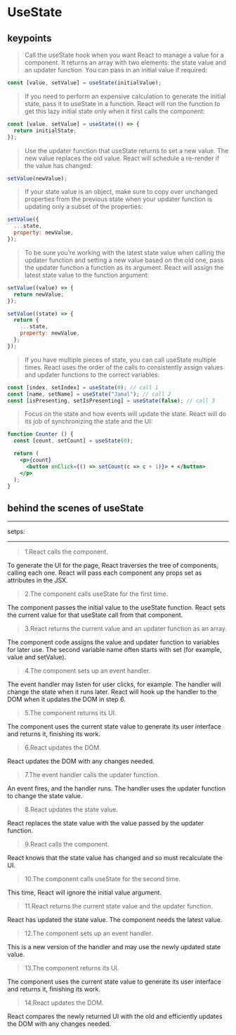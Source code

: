 # UseState

## keypoints

> Call the useState hook when you want React to manage a value for a component. It returns an array with two elements: the state value and an updater function. You can pass in an initial value if required:

```jsx
const [value, setValue] = useState(initialValue);
```

> If you need to perform an expensive calculation to generate the initial state, pass it to useState in a function. React will run the function to get this lazy initial state only when it first calls the component:

```jsx
const [value, setValue] = useState(() => {
  return initialState;
});
```

> Use the updater function that useState returns to set a new value. The new value replaces the old value. React will schedule a re-render if the value has changed:

```jsx
setValue(newValue);
```

> If your state value is an object, make sure to copy over unchanged properties from the previous state when your updater function is updating only a subset of the properties:

```jsx
setValue({
  ...state,
  property: newValue,
});
```

> To be sure you’re working with the latest state value when calling the updater function and setting a new value based on the old one, pass the updater function a function as its argument. React will assign the latest state value to the function argument:

```jsx
setValue((value) => {
  return newValue;
});

setValue((state) => {
  return {
    ...state,
    property: newValue,
  };
});
```

> If you have multiple pieces of state, you can call useState multiple times. React uses the order of the calls to consistently assign values and updater functions to the correct variables:

```jsx
const [index, setIndex] = useState(0); // call 1
const [name, setName] = useState("Jamal"); // call 2
const [isPresenting, setIsPresenting] = useState(false); // call 3
```

> Focus on the state and how events will update the state. React will do its job of synchronizing the state and the UI:

```jsx
function Counter () {
  const [count, setCount] = useState(0);                           

  return (
    <p>{count}                                                     
      <button onClick={() => setCount(c => c + 1)}> + </button>    
    </p>
  );
}
```

## behind the scenes of useState

---

setps:

---

> 1.React calls the component.

To generate the UI for the page, React traverses the tree of components, calling each one. React will pass each component any props set as attributes in the JSX.

> 2.The component calls useState for the first time.

The component passes the initial value to the useState function. React sets the current value for that useState call from that component.

> 3.React returns the current value and an updater function as an array.

The component code assigns the value and updater function to variables for later use. The second variable name often starts with set (for example, value and setValue).

> 4.The component sets up an event handler.

The event handler may listen for user clicks, for example. The handler will change the state when it runs later. React will hook up the handler to the DOM when it updates the DOM in step 6.

> 5.The component returns its UI.

The component uses the current state value to generate its user interface and returns it, finishing its work.

> 6.React updates the DOM.

React updates the DOM with any changes needed.

> 7.The event handler calls the updater function.

An event fires, and the handler runs. The handler uses the updater function to change the state value.

> 8.React updates the state value.

React replaces the state value with the value passed by the updater function.

> 9.React calls the component.

React knows that the state value has changed and so must recalculate the UI.

> 10.The component calls useState for the second time.

This time, React will ignore the initial value argument.

> 11.React returns the current state value and the updater function.

React has updated the state value. The component needs the latest value.

> 12.The component sets up an event handler.

This is a new version of the handler and may use the newly updated state value.

> 13.The component returns its UI.

The component uses the current state value to generate its user interface and returns it, finishing its work.

> 14.React updates the DOM.

React compares the newly returned UI with the old and efficiently updates the DOM with any changes needed.
```
